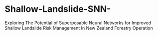 # Shallow-Landslide-SNN-
Exploring The Potential of Superposable Neural Networks for Improved Shallow Landslide Risk Management In New Zealand Forestry Operation
